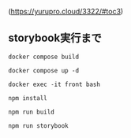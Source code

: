 (https://yurupro.cloud/3322/#toc3)
## storybook実行まで
```docker compose build```

```docker compose up -d```

```docker exec -it front bash```

```npm install```

```npm run build```

```npm run storybook```

